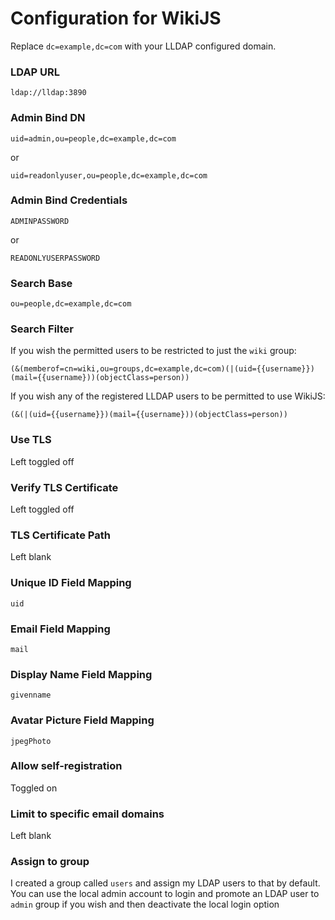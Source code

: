 # Configuration for WikiJS
Replace `dc=example,dc=com` with your LLDAP configured domain.
### LDAP URL
```
ldap://lldap:3890
```
### Admin Bind DN
```
uid=admin,ou=people,dc=example,dc=com
```
or 
```
uid=readonlyuser,ou=people,dc=example,dc=com
```
### Admin Bind Credentials
```
ADMINPASSWORD
```
or
```
READONLYUSERPASSWORD
```
### Search Base
```
ou=people,dc=example,dc=com
```
### Search Filter
If you wish the permitted users to be restricted to just the `wiki` group: 
```
(&(memberof=cn=wiki,ou=groups,dc=example,dc=com)(|(uid={{username}})(mail={{username}))(objectClass=person))
```
If you wish any of the registered LLDAP users to be permitted to use WikiJS:
```
(&(|(uid={{username}})(mail={{username}))(objectClass=person))
```
### Use TLS
Left toggled off
### Verify TLS Certificate
Left toggled off
### TLS Certificate Path
Left blank
### Unique ID Field Mapping
```
uid
```
### Email Field Mapping
```
mail
```
### Display Name Field Mapping
```
givenname
```
### Avatar Picture Field Mapping
```
jpegPhoto
```
### Allow self-registration
Toggled on
### Limit to specific email domains
Left blank
### Assign to group
I created a group called `users` and assign my LDAP users to that by default. 
You can use the local admin account to login and promote an LDAP user to `admin` group if you wish and then deactivate the local login option 
